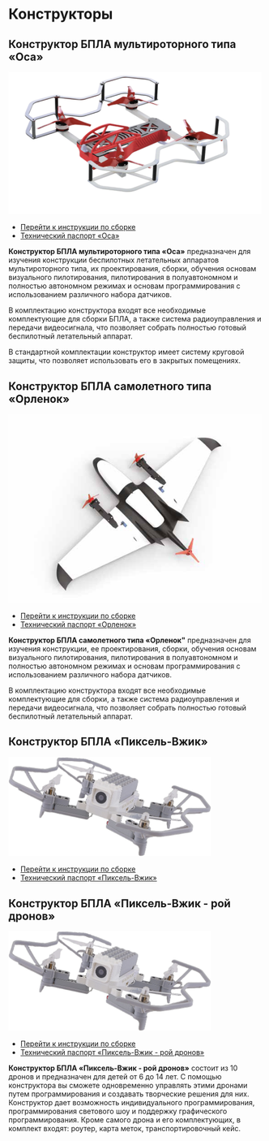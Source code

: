 # Конструкторы

## Конструктор БПЛА мультироторного типа «Оса»

<img src="../assets/assembling_drone1/drone1.png" width=500></img>

* [Перейти к инструкции по сборке](assemble_drone1.md)
* [Технический паспорт «Оса»](https://www.tezona.ru/data/uploads/files/osa_pasport.pdf)

**Конструктор БПЛА мультироторного типа «Оса»** предназначен для изучения конструкции беспилотных летательных аппаратов мультироторного типа, их проектирования, сборки, обучения основам визуального пилотирования, пилотирования в полуавтономном и полностью автономном режимах и основам программирования с использованием различного набора датчиков.

В комплектацию конструктора входят все необходимые комплектующие для сборки БПЛА, а также система радиоуправления и передачи видеосигнала, что позволяет собрать полностью готовый беспилотный летательный аппарат.

В стандартной комплектации конструктор имеет систему круговой защиты, что позволяет использовать его в закрытых помещениях.

## Конструктор БПЛА самолетного типа «Орленок»

<img src="../assets/assembling_drone2/drone2.png" width=500></img>

* [Перейти к инструкции по сборке](assemble_drone2.md)
* [Технический паспорт «Орленок»](https://www.tezona.ru/data/uploads/files/tehpasport__orlenok.pdf)

**Конструктор БПЛА самолетного типа «Орленок"** предназначен для изучения конструкции, ее проектирования, сборки, обучения основам визуального пилотирования, пилотирования в полуавтономном и полностью автономном режимах и основам программирования с использованием различного набора датчиков.

В комплектацию конструктора входят все необходимые комплектующие для сборки, а также система радиоуправления и передачи видеосигнала, что позволяет собрать полностью готовый беспилотный летательный аппарат.

## Конструктор БПЛА «Пиксель-Вжик»

<img src="../assets/assembling_drone3_2/drone3_2.png" width=400></img>

* [Перейти к инструкции по сборке](assemble_drone3_1.md)
* [Технический паспорт «Пиксель-Вжик»](https://www.tezona.ru/data/uploads/files/tehnicheskiy_pasport_piksel.pdf)

## Конструктор БПЛА «Пиксель-Вжик - рой дронов»

<img src="../assets/assembling_drone3_2/drone3_2.png" width=400></img>

* [Перейти к инструкции по сборке](assemble_drone3_1.md)
* [Технический паспорт «Пиксель-Вжик - рой дронов»](https://www.tezona.ru/data/uploads/files/tehnicheskiy_pasport_pikselvzhik-roydronov.pdf)

**Конструктор БПЛА «Пиксель-Вжик - рой дронов»** состоит из 10 дронов и предназначен для детей от 6 до 14 лет. С помощью конструктора вы сможете одновременно управлять этими дронами путем программирования и создавать творческие решения для них. Конструктор дает возможность индивидуального программирования, программирования светового шоу и поддержку графического программирования. Кроме самого дрона и его комплектующих, в комплект входят: роутер, карта меток, транспортировочный кейс.
